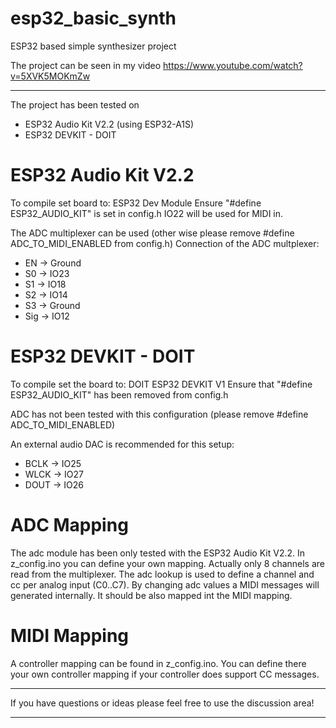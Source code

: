 # esp32_basic_synth
ESP32 based simple synthesizer project

The project can be seen in my video https://www.youtube.com/watch?v=5XVK5MOKmZw

---
The project has been tested on 
- ESP32 Audio Kit V2.2 (using ESP32-A1S)
- ESP32 DEVKIT - DOIT

# ESP32 Audio Kit V2.2
To compile set board to: ESP32 Dev Module
Ensure "#define ESP32_AUDIO_KIT" is set in config.h
IO22 will be used for MIDI in.

The ADC multiplexer can be used (other wise please remove #define ADC_TO_MIDI_ENABLED from config.h)
Connection of the ADC multplexer:
- EN -> Ground
- S0 -> IO23
- S1 -> IO18
- S2 -> IO14
- S3 -> Ground
- Sig -> IO12

# ESP32 DEVKIT - DOIT
To compile set the board to: DOIT ESP32 DEVKIT V1
Ensure that "#define ESP32_AUDIO_KIT" has been removed from config.h

ADC has not been tested with this configuration (please remove #define ADC_TO_MIDI_ENABLED)

An external audio DAC is recommended for this setup:
- BCLK -> IO25
- WLCK -> IO27
- DOUT -> IO26

# ADC Mapping
The adc module has been only tested with the ESP32 Audio Kit V2.2.
In z_config.ino you can define your own mapping. Actually only 8 channels are read from the multiplexer.
The adc lookup is used to define a channel and cc per analog input (C0..C7).
By changing adc values a MIDI messages will generated internally. 
It should be also mapped int the MIDI mapping.

# MIDI Mapping
A controller mapping can be found in z_config.ino. 
You can define there your own controller mapping if your controller does support CC messages.

---
If you have questions or ideas please feel free to use the discussion area!

---